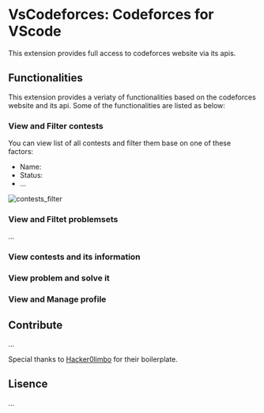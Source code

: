 # VsCodeforces: Codeforces for VScode

This extension provides full access to codeforces website via its apis.

## Functionalities

This extension provides a veriaty of functionalities based on the codeforces website and its api. Some of the functionalities are listed as below:

### View and Filter contests

You can view list of all contests and filter them base on one of these factors:
- Name: 
- Status: 
- ...

![contests_filter]()

### View and Filtet problemsets
...

### View contests and its information

### View problem and solve it

### View and Manage profile

## Contribute

...

Special thanks to [Hacker0limbo](https://github.com/hacker0limbo) for their boilerplate.

## Lisence

...
